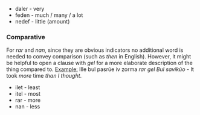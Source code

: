 * daler - very
* feden - much / many / a lot
* nedef - little (amount)


### Comparative

For _rar_ and _nan_, since they are obvious indicators no additional word is needed to convey comparison (such as _then_ in English). However, it might be helpful to open a clause with _gel_ for a more elaborate description of the thing compared to.
<u>Example:</u> IIle bul pasrūe iv zorma _rar gel Bul savikūo_ - It took _more_ time _than I thought_.

* ilet - least
* itel - most
* rar - more
* nan - less